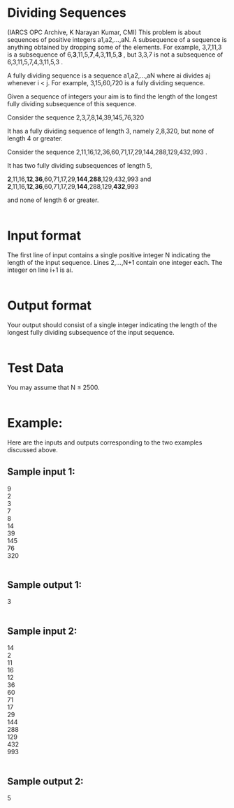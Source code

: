 # Dividing Sequences
(IARCS OPC Archive, K Narayan Kumar, CMI)
This problem is about sequences of positive integers a1,a2,…,aN. A subsequence of a sequence is anything obtained by dropping some of the elements. For example, 3,7,11,3 is a subsequence of 6,**3**,11,5,**7**,4,3,**11**,5,**3** , but 3,3,7 is not a subsequence of 6,3,11,5,7,4,3,11,5,3 .

A fully dividing sequence is a sequence a1,a2,…,aN where ai divides aj whenever i < j. For example, 3,15,60,720 is a fully dividing sequence.

Given a sequence of integers your aim is to find the length of the longest fully dividing subsequence of this sequence.

Consider the sequence 2,3,7,8,14,39,145,76,320

It has a fully dividing sequence of length 3, namely 2,8,320, but none of length 4 or greater.

Consider the sequence 2,11,16,12,36,60,71,17,29,144,288,129,432,993 .

It has two fully dividing subsequences of length 5,

**2**,11,16,**12**,**36**,60,71,17,29,**144**,**288**,129,432,993 and<br>
**2**,11,16,**12**,**36**,60,71,17,29,**144**,288,129,**432**,993<br>

and none of length 6 or greater.<br><br>

# Input format
The first line of input contains a single positive integer N indicating the length of the input sequence. Lines 2,…,N+1 contain one integer each. The integer on line i+1 is ai.<br><br>

# Output format
Your output should consist of a single integer indicating the length of the longest fully dividing subsequence of the input sequence.<br><br>

# Test Data
You may assume that N ≤ 2500.<br><br>

# Example:
Here are the inputs and outputs corresponding to the two examples discussed above.<br>

## Sample input 1:
9<br>
2 <br>
3 <br>
7 <br>
8 <br>
14 <br>
39 <br>
145 <br>
76 <br>
320<br><br>

## Sample output 1:
3<br><br>

## Sample input 2:
14<br>
2<br>
11 <br>
16 <br>
12 <br>
36 <br>
60 <br>
71 <br>
17 <br>
29 <br>
144 <br>
288 <br>
129 <br>
432 <br>
993<br><br>

## Sample output 2:
5<br>

